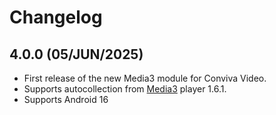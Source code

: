 # Changelog

## 4.0.0 (05/JUN/2025)
* First release of the new Media3 module for Conviva Video.
* Supports autocollection from [Media3](https://github.com/androidx/media) player 1.6.1.
* Supports Android 16
